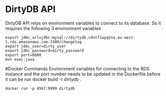 # DirtyDB API

DirtyDB API relys on environment variables to connect to its database. So it requires the following 3 environment variables

    export jdbc_url=jdbc:mysql://dirtydb.cdxtfiwyq2na.eu-west-1.rds.amazonaws.com:3306/changelog
    export jdbc_user=dirty_user
    export jdbc_password=dirty_password
    export port=8080
    mvn exec:java


#Docker Commands
Environment variables for connecting to the RDS instance and the port number needs to be updated in the Dockerfile before it can be run
    docker build -t dirtydb .

    docker run -p 4567:9999 dirtydb

